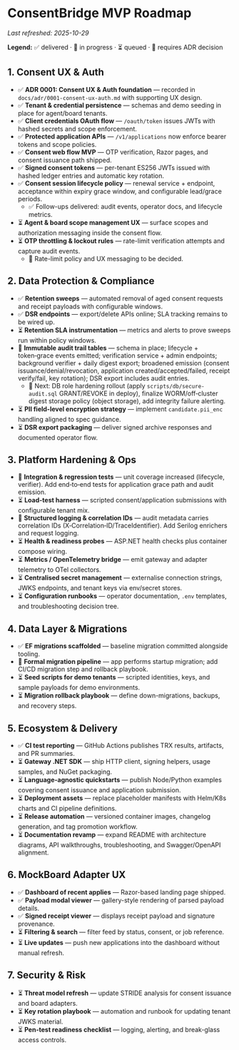 # ConsentBridge MVP Roadmap
_Last refreshed: 2025-10-29_

**Legend:** ✅ delivered · 🚧 in progress · ⏳ queued · 🧭 requires ADR decision

## 1. Consent UX & Auth
- ✅ **ADR 0001: Consent UX & Auth foundation** — recorded in `docs/adr/0001-consent-ux-auth.md` with supporting UX design.
- ✅ **Tenant & credential persistence** — schemas and demo seeding in place for agent/board tenants.
- ✅ **Client credentials OAuth flow** — `/oauth/token` issues JWTs with hashed secrets and scope enforcement.
- ✅ **Protected application APIs** — `/v1/applications` now enforce bearer tokens and scope policies.
- ✅ **Consent web flow MVP** — OTP verification, Razor pages, and consent issuance path shipped.
- ✅ **Signed consent tokens** — per-tenant ES256 JWTs issued with hashed ledger entries and automatic key rotation.
- ✅ **Consent session lifecycle policy** — renewal service + endpoint, acceptance within expiry grace window, and configurable lead/grace periods.
  - ✅ Follow-ups delivered: audit events, operator docs, and lifecycle metrics.
- ⏳ **Agent & board scope management UX** — surface scopes and authorization messaging inside the consent flow.
- ⏳ **OTP throttling & lockout rules** — rate-limit verification attempts and capture audit events.
  - 🧭 Rate-limit policy and UX messaging to be decided.

## 2. Data Protection & Compliance
- ✅ **Retention sweeps** — automated removal of aged consent requests and receipt payloads with configurable windows.
- ✅ **DSR endpoints** — export/delete APIs online; SLA tracking remains to be wired up.
- ⏳ **Retention SLA instrumentation** — metrics and alerts to prove sweeps run within policy windows.
- 🚧 **Immutable audit trail tables** — schema in place; lifecycle + token‑grace events emitted; verification service + admin endpoints; background verifier + daily digest export; broadened emission (consent issuance/denial/revocation, application created/accepted/failed, receipt verify/fail, key rotation); DSR export includes audit entries.
  - 🚧 Next: DB role hardening rollout (apply `scripts/db/secure-audit.sql` GRANT/REVOKE in deploy), finalize WORM/off‑cluster digest storage policy (object storage), add integrity failure alerting.
- ⏳ **PII field-level encryption strategy** — implement `candidate.pii_enc` handling aligned to spec guidance.
- ⏳ **DSR export packaging** — deliver signed archive responses and documented operator flow.

## 3. Platform Hardening & Ops
- 🚧 **Integration & regression tests** — unit coverage increased (lifecycle, verifier). Add end‑to‑end tests for application grace path and audit emission.
- ⏳ **Load-test harness** — scripted consent/application submissions with configurable tenant mix.
- 🚧 **Structured logging & correlation IDs** — audit metadata carries correlation IDs (X‑Correlation‑ID/TraceIdentifier). Add Serilog enrichers and request logging.
- ⏳ **Health & readiness probes** — ASP.NET health checks plus container compose wiring.
- ⏳ **Metrics / OpenTelemetry bridge** — emit gateway and adapter telemetry to OTel collectors.
- ⏳ **Centralised secret management** — externalise connection strings, JWKS endpoints, and tenant keys via env/secret stores.
- ⏳ **Configuration runbooks** — operator documentation, `.env` templates, and troubleshooting decision tree.

## 4. Data Layer & Migrations
- ✅ **EF migrations scaffolded** — baseline migration committed alongside tooling.
- 🚧 **Formal migration pipeline** — app performs startup migration; add CI/CD migration step and rollback playbook.
- ⏳ **Seed scripts for demo tenants** — scripted identities, keys, and sample payloads for demo environments.
- ⏳ **Migration rollback playbook** — define down-migrations, backups, and recovery steps.

## 5. Ecosystem & Delivery
- ✅ **CI test reporting** — GitHub Actions publishes TRX results, artifacts, and PR summaries.
- ⏳ **Gateway .NET SDK** — ship HTTP client, signing helpers, usage samples, and NuGet packaging.
- ⏳ **Language-agnostic quickstarts** — publish Node/Python examples covering consent issuance and application submission.
- ⏳ **Deployment assets** — replace placeholder manifests with Helm/K8s charts and CI pipeline definitions.
- ⏳ **Release automation** — versioned container images, changelog generation, and tag promotion workflow.
- ⏳ **Documentation revamp** — expand README with architecture diagrams, API walkthroughs, troubleshooting, and Swagger/OpenAPI alignment.

## 6. MockBoard Adapter UX
- ✅ **Dashboard of recent applies** — Razor-based landing page shipped.
- ✅ **Payload modal viewer** — gallery-style rendering of parsed payload details.
- ✅ **Signed receipt viewer** — displays receipt payload and signature provenance.
- ⏳ **Filtering & search** — filter feed by status, consent, or job reference.
- ⏳ **Live updates** — push new applications into the dashboard without manual refresh.

## 7. Security & Risk
- ⏳ **Threat model refresh** — update STRIDE analysis for consent issuance and board adapters.
- ⏳ **Key rotation playbook** — automation and runbook for updating tenant JWKS material.
- ⏳ **Pen-test readiness checklist** — logging, alerting, and break-glass access controls.
